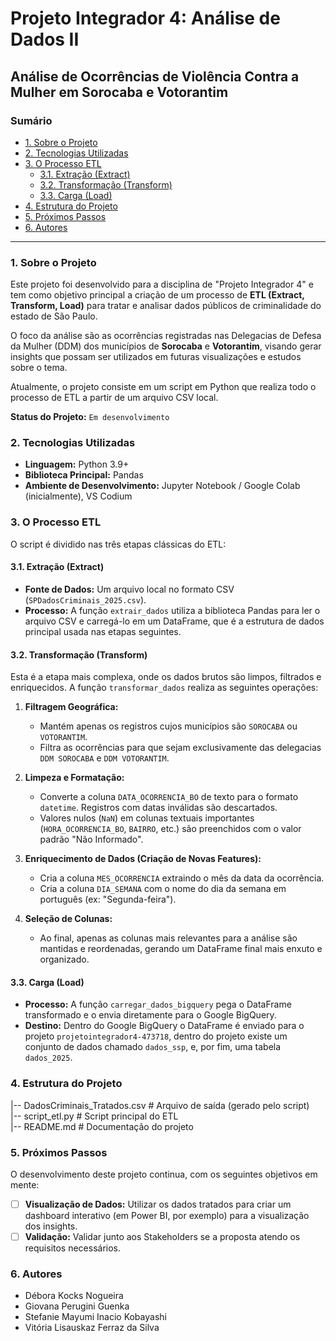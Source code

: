 # Projeto Integrador 4: Análise de Dados II

## Análise de Ocorrências de Violência Contra a Mulher em Sorocaba e Votorantim

### Sumário
- [1. Sobre o Projeto](#1-sobre-o-projeto)
- [2. Tecnologias Utilizadas](#2-tecnologias-utilizadas)
- [3. O Processo ETL](#3-o-processo-etl)
  - [3.1. Extração (Extract)](#31-extração-extract)
  - [3.2. Transformação (Transform)](#32-transformação-transform)
  - [3.3. Carga (Load)](#33-carga-load)
- [4. Estrutura do Projeto](#4-estrutura-do-projeto)
- [5. Próximos Passos](#5-próximos-passos)
- [6. Autores](#6-autores)

---

### 1. Sobre o Projeto
Este projeto foi desenvolvido para a disciplina de "Projeto Integrador 4" e tem como objetivo principal a criação de um processo de **ETL (Extract, Transform, Load)** para tratar e analisar dados públicos de criminalidade do estado de São Paulo.

O foco da análise são as ocorrências registradas nas Delegacias de Defesa da Mulher (DDM) dos municípios de **Sorocaba** e **Votorantim**, visando gerar insights que possam ser utilizados em futuras visualizações e estudos sobre o tema.

Atualmente, o projeto consiste em um script em Python que realiza todo o processo de ETL a partir de um arquivo CSV local.

**Status do Projeto:** `Em desenvolvimento`

### 2. Tecnologias Utilizadas
- **Linguagem:** Python 3.9+
- **Biblioteca Principal:** Pandas
- **Ambiente de Desenvolvimento:** Jupyter Notebook / Google Colab (inicialmente), VS Codium

### 3. O Processo ETL
O script é dividido nas três etapas clássicas do ETL:

#### 3.1. Extração (Extract)
-   **Fonte de Dados:** Um arquivo local no formato CSV (`SPDadosCriminais_2025.csv`).
-   **Processo:** A função `extrair_dados` utiliza a biblioteca Pandas para ler o arquivo CSV e carregá-lo em um DataFrame, que é a estrutura de dados principal usada nas etapas seguintes.

#### 3.2. Transformação (Transform)
Esta é a etapa mais complexa, onde os dados brutos são limpos, filtrados e enriquecidos. A função `transformar_dados` realiza as seguintes operações:

1.  **Filtragem Geográfica:**
    -   Mantém apenas os registros cujos municípios são `SOROCABA` ou `VOTORANTIM`.
    -   Filtra as ocorrências para que sejam exclusivamente das delegacias `DDM SOROCABA` e `DDM VOTORANTIM`.

2.  **Limpeza e Formatação:**
    -   Converte a coluna `DATA_OCORRENCIA_BO` de texto para o formato `datetime`. Registros com datas inválidas são descartados.
    -   Valores nulos (`NaN`) em colunas textuais importantes (`HORA_OCORRENCIA_BO`, `BAIRRO`, etc.) são preenchidos com o valor padrão "Não Informado".

3.  **Enriquecimento de Dados (Criação de Novas Features):**
    -   Cria a coluna `MES_OCORRENCIA` extraindo o mês da data da ocorrência.
    -   Cria a coluna `DIA_SEMANA` com o nome do dia da semana em português (ex: "Segunda-feira").

4.  **Seleção de Colunas:**
    -   Ao final, apenas as colunas mais relevantes para a análise são mantidas e reordenadas, gerando um DataFrame final mais enxuto e organizado.

#### 3.3. Carga (Load)
-   **Processo:** A função `carregar_dados_bigquery` pega o DataFrame transformado e o envia diretamente para o Google BigQuery.
-   **Destino:** Dentro do Google BigQuery o DataFrame é enviado para o projeto `projetointegrador4-473718`, dentro do projeto existe um conjunto de dados chamado `dados_ssp`, e, por fim, uma tabela `dados_2025`.

### 4. Estrutura do Projeto

|-- DadosCriminais_Tratados.csv # Arquivo de saída (gerado pelo script)  
|-- script_etl.py               # Script principal do ETL  
|-- README.md                   # Documentação do projeto  

### 5. Próximos Passos
O desenvolvimento deste projeto continua, com os seguintes objetivos em mente:
-   [ ] **Visualização de Dados:** Utilizar os dados tratados para criar um dashboard interativo (em Power BI, por exemplo) para a visualização dos insights.
-   [ ] **Validação:** Validar junto aos Stakeholders se a proposta atendo os requisitos necessários.

### 6. Autores
- Débora Kocks Nogueira
- Giovana Perugini Guenka
- Stefanie Mayumi Inacio Kobayashi
- Vitória Lisauskaz Ferraz da Silva
